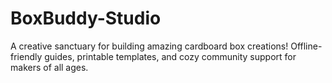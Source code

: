 # BoxBuddy-Studio
A creative sanctuary for building amazing cardboard box creations! Offline-friendly guides, printable templates, and cozy community support for makers of all ages.
